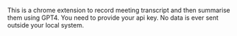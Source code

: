 This is a chrome extension to record meeting transcript and then summarise them using GPT4. You need to provide your api key. No data is ever sent outside your local system.

